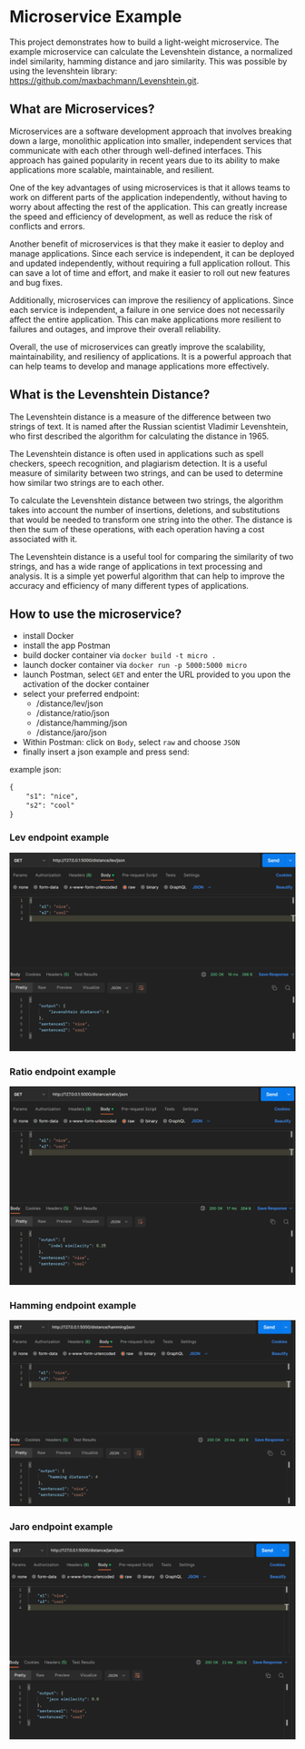 # Microservice Example

This project demonstrates how to build a light-weight microservice. The example microservice can calculate the Levenshtein distance, a normalized indel similarity, hamming distance and jaro similarity. This was possible by using the levenshtein library: https://github.com/maxbachmann/Levenshtein.git.

## What are Microservices?

Microservices are a software development approach that involves breaking down a large, monolithic application into smaller, independent services that communicate with each other through well-defined interfaces. This approach has gained popularity in recent years due to its ability to make applications more scalable, maintainable, and resilient.

One of the key advantages of using microservices is that it allows teams to work on different parts of the application independently, without having to worry about affecting the rest of the application. This can greatly increase the speed and efficiency of development, as well as reduce the risk of conflicts and errors.

Another benefit of microservices is that they make it easier to deploy and manage applications. Since each service is independent, it can be deployed and updated independently, without requiring a full application rollout. This can save a lot of time and effort, and make it easier to roll out new features and bug fixes.

Additionally, microservices can improve the resiliency of applications. Since each service is independent, a failure in one service does not necessarily affect the entire application. This can make applications more resilient to failures and outages, and improve their overall reliability.

Overall, the use of microservices can greatly improve the scalability, maintainability, and resiliency of applications. It is a powerful approach that can help teams to develop and manage applications more effectively.


## What is the Levenshtein Distance?

The Levenshtein distance is a measure of the difference between two strings of text. It is named after the Russian scientist Vladimir Levenshtein, who first described the algorithm for calculating the distance in 1965.

The Levenshtein distance is often used in applications such as spell checkers, speech recognition, and plagiarism detection. It is a useful measure of similarity between two strings, and can be used to determine how similar two strings are to each other.

To calculate the Levenshtein distance between two strings, the algorithm takes into account the number of insertions, deletions, and substitutions that would be needed to transform one string into the other. The distance is then the sum of these operations, with each operation having a cost associated with it.

The Levenshtein distance is a useful tool for comparing the similarity of two strings, and has a wide range of applications in text processing and analysis. It is a simple yet powerful algorithm that can help to improve the accuracy and efficiency of many different types of applications.


## How to use the microservice?

- install Docker
- install the app Postman
- build docker container via `docker build -t micro .`
- launch docker container via `docker run -p 5000:5000 micro`
- launch Postman, select `GET` and enter the URL provided to you upon the activation of the docker container
- select your preferred endpoint:
    - /distance/lev/json
    - /distance/ratio/json
    - /distance/hamming/json
    - /distance/jaro/json
- Within Postman: click on `Body`, select `raw` and choose `JSON`
- finally insert a json example and press send:

example json:

```
{
    "s1": "nice",
    "s2": "cool"
}
```

### Lev endpoint example

![lev endpoint](assets/lev.png)

### Ratio endpoint example

![ratio endpoint](assets/ratio.png)

### Hamming endpoint example

![hamming endpoint](assets/hamming.png)

### Jaro endpoint example

![jaro endpoint](assets/jaro.png)
